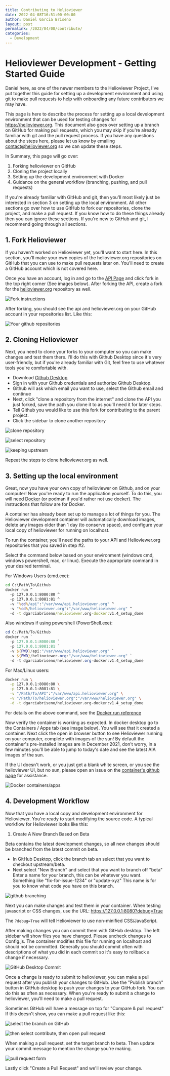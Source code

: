 ```yaml
---
title: Contributing to Helioviewer
date: 2022-04-08T16:51:00-00:00
author: Daniel Garcia Briseno
layout: post
permalink: /2022/04/08/contribute/
categories:
  - Development
---
```


# Helioviewer Development - Getting Started Guide

Daniel here, as one of the newer members to the Helioviewer Project,
I've put together this guide for setting up a development environment
and using git to make pull requests to help with onboarding any future
contributors we may have.

This page is here to describe the process for setting up a local
development environment that can be used for testing changes for
https://helioviewer.org. This document also goes over setting up a
branch on GitHub for making pull requests, which you may skip if
you're already familiar with git and the pull request process. If you
have any questions about the steps here, please let us know by
emailing contact@helioviewer.org so we can update these steps.

In Summary, this page will go over:
1. Forking helioviewer on GitHub
2. Cloning the project locally
3. Setting up the development environment with Docker
4. Guidance on the general workflow (branching, pushing, and pull
   requests)
   
If you're already familiar with GitHub and git, then you'll most
likely just be interested in section 3 on setting up the local
environment. All other sections go over how to use GitHub to fork our
repositories, clone the project, and make a pull request. If you know
how to do these things already then you can ignore these sections. If
you're new to GitHub and git, I recommend going through all sections.

## 1. Fork Helioviewer

If you haven't worked on Helioviewer yet, you'll want to start
here. In this section, you'll make your own copies of the
helioviewer.org repositories on GitHub that you can use to make pull
requests later on. You'll need to create a GitHub account which is not
covered here.

Once you have an account, log in and go to the [API
Page](https://github.com/Helioviewer-Project/api) and click fork in
the top right corner (See images below). After forking the API, create
a fork for the
[helioviewer.org](https://github.com/Helioviewer-Project/helioviewer.org)
repository as well.

![Fork instructions](/images/uploads/2022/github_fork.png)

After forking, you should see the api and helioviewer.org on your
GitHub account in your repositories list. Like this:

![Your github
repositories](/images/uploads/2022/github_repositories.png)

## 2. Cloning Helioviewer

Next, you need to clone your forks to your computer so you can make
changes and test them there. I'll do this with Github Desktop since
it's very user-friendly, but if you're already familiar with Git, feel
free to use whatever tools you're comfortable with.

- Download [Github Desktop](https://desktop.github.com/).
- Sign in with your Github credentials and authorize Github Desktop.
- Github will ask which email you want to use, select the Github
   email and continue
- Next, click "clone a repository from the internet" and clone the
   API you just forked, save the path you clone it to as you'll need
   it for later steps.
- Tell Github you would like to use this fork for contributing to the
   parent project.
- Click the sidebar to clone another repository

![clone repository](/images/uploads/2022/github_clone.png)

![select repository](/images/uploads/2022/github_select.png)

![keeping upstream](/images/uploads/2022/github_upstream.png)

Repeat the steps to clone helioviewer.org as well.

## 3. Setting up the local environment

Great, now you have your own copy of helioviewer on Github, and on
your computer! Now you're ready to run the application yourself. To do
this, you will need
[Docker](https://www.docker.com/products/docker-desktop) (or podman if
you'd rather not use docker). The instructions that follow are for
Docker.

A container has already been set up to manage a lot of things for
you. The Helioviewer development container will automatically download
images, delete any images older than 1 day (to conserve space), and
configure your local copy of helioviewer for running on localhost.

To run the container, you'll need the paths to your API and
Helioviewer.org repositories that you saved in step #2.

Select the command below based on your environment (windows cmd,
windows powershell, mac, or linux). Execute the appropriate command in
your desired terminal.

For Windows Users (cmd.exe):
```cmd
cd C:\Path\To\Github
docker run ^
  -p 127.0.0.1:8080:80 ^
  -p 127.0.0.1:8081:81 ^
  -v "%cd%/api":"/var/www/api.helioviewer.org" ^
  -v "%cd%/helioviewer.org":"/var/www/helioviewer.org" ^
  -d -t dgarciabriseno/helioviewer.org-docker:v1.4_setup_done
```

Also windows if using powershell (PowerShell.exe):
```powershell
cd C:/Path/To/Github
docker run `
  -p 127.0.0.1:8080:80 `
  -p 127.0.0.1:8081:81 `
  -v ${PWD}/api:"/var/www/api.helioviewer.org" `
  -v ${PWD}/helioviewer.org:"/var/www/helioviewer.org" `
  -d -t dgarciabriseno/helioviewer.org-docker:v1.4_setup_done
```

For Mac/Linux users:
```bash
docker run \
  -p 127.0.0.1:8080:80 \
  -p 127.0.0.1:8081:81 \
  -v "/Path/To/API":"/var/www/api.helioviewer.org" \
  -v "/Path/To/helioviewer.org":"/var/www/helioviewer.org" \
  -d -t dgarciabriseno/helioviewer.org-docker:v1.4_setup_done
```

For details on the above command, see the [Docker run
reference](https://docs.docker.com/engine/reference/commandline/run/)

Now verify the container is working as expected. In docker desktop go
to the Containers / Apps tab (see image below). You will see that it
created a container. Next click the open in browser button to see
Helioviewer running on your computer, complete with images of the sun!
By default the container's pre-installed images are in December 2021,
don't worry, in a few minutes you'll be able to jump to today's date
and see the latest AIA images of the sun.

If the UI doesn't work, or you just get a blank white screen, or you see
the helioviewer UI, but no sun, please open an issue on the
[container's github
page](https://github.com/Helioviewer-Project/helioviewer.org-docker)
for assistance.

![Docker containers/apps](/images/uploads/2022/docker_desktop.png)

## 4. Development Workflow

Now that you have a local copy and development environment for
Helioviewer. You're ready to start modifying the source code. A
typical workflow for Helioviewer looks like this:

1. Create A New Branch Based on Beta

Beta contains the latest development changes, so all new changes
should be branched from the latest commit on beta.
- In GitHub Desktop, click the branch tab an select that you want to
  checkout upstream/beta.
- Next select "New Branch" and select that you want to branch off
  "beta" Enter a name for your branch, this can be whatever you
  want. Something like "fix-for-issue-1234" or "update-xyz" This name
  is for you to know what code you have on this branch.

![github branching](/images/uploads/2022/github_branch.png)

Next you can make changes and test them in your container. When
testing javascript or CSS changes, use the URL:
https://127.0.0.1:8080?debug=True

The `?debug=True` will tell Helioviewer to use non-minified
CSS/JavaScript.

After making changes you can commit them with GitHub desktop. The left
sidebar will show files you have changed. Please uncheck changes to
Config.js. The container modifies this file for running on localhost
and should not be committed. Generally you should commit often with
descriptions of what you did in each commit so it's easy to rollback a
change if necessary.

![GitHub Desktop Commit](/images/uploads/2022/github_commit.png)

Once a change is ready to submit to helioviewer, you can make a pull
request after you publish your changes to GitHub. Use the "Publish
branch" button in GitHub desktop to push your changes to your GitHub
fork. You can do this as often as necessary. When you're ready to
submit a change to helioviewer, you'll need to make a pull request.

Sometimes GitHub will have a message on top for "Compare & pull
request" If this doesn't show, you can make a pull request like this:

![select the branch on
GitHub](/images/uploads/2022/github_pr_branch.png)

![then select contribute, then open pull
request](/images/uploads/2022/github_pr.png)

When making a pull request, set the target branch to beta. Then update
your commit message to mention the change you're making.

![pull request form](/images/uploads/2022/github_pr_descr.png)

Lastly click "Create a Pull Request" and we'll review your change.




